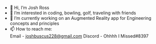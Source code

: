 - 👋 Hi, I’m Josh Ross
- 👀 I’m interested in coding, bowling, golf, traveling with friends
- 🌱 I’m currently working on an Augmented Reality app for Engineering concepts and principles  
- 📫 How to reach me:  
Email - joshbuscus228@gmail.com
Discord - Ohhhh I Missed#8397

<!---
jrr4138/jrr4138 is a ✨ special ✨ repository because its `README.md` (this file) appears on your GitHub profile.
You can click the Preview link to take a look at your changes.
--->
